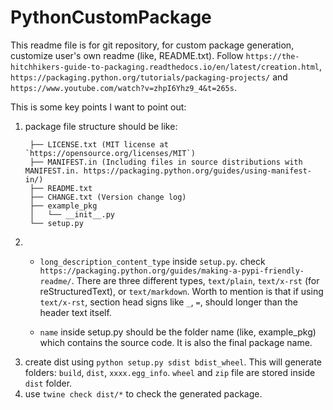# PythonCustomPackage

This readme file is for git repository, for custom package generation, customize user's own readme (like, README.txt).
Follow `https://the-hitchhikers-guide-to-packaging.readthedocs.io/en/latest/creation.html`, `https://packaging.python.org/tutorials/packaging-projects/` and `https://www.youtube.com/watch?v=zhpI6Yhz9_4&t=265s`.

This is some key points I want to point out:
1. package file structure should be like:
   ```
    ├── LICENSE.txt (MIT license at `https://opensource.org/licenses/MIT`)
    ├── MANIFEST.in (Including files in source distributions with MANIFEST.in. https://packaging.python.org/guides/using-manifest-in/)
    ├── README.txt
    ├── CHANGE.txt (Version change log)
    ├── example_pkg
    │   └── __init__.py
    └── setup.py
   ```  
2. - `long_description_content_type` inside `setup.py`. check `https://packaging.python.org/guides/making-a-pypi-friendly-readme/`. There are three different types, `text/plain`, `text/x-rst` (for reStructuredText), or `text/markdown`. Worth to mention is that if using `text/x-rst`, section head signs like `_`, `=`, should longer than the header text itself.
   
   - `name` inside setup.py should be the folder name (like, example_pkg) which contains the source code. It is also the final package name.
3. create dist using `python setup.py sdist bdist_wheel`. This will generate folders: `build`, `dist`, `xxxx.egg_info`. `wheel` and `zip` file are stored inside `dist` folder.
4. use `twine check dist/*` to check the generated package.
